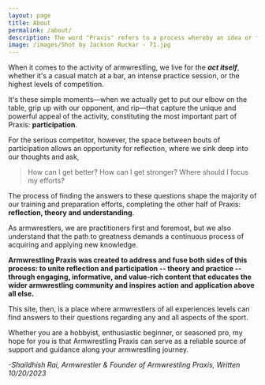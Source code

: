 ```yaml
---
layout: page
title: About
permalink: /about/
description: The word "Praxis" refers to a process whereby an idea or theory is applied in the real world. At the heart of this idea is a focus on integrating theory and practice. 
image: /images/Shot by Jackson Ruckar - 71.jpg
---
```


When it comes to the activity of armwrestling, we live for the ***act itself***, whether it's a casual match at a bar, an intense practice session, or the highest levels of competition. 

It's these simple moments—when we actually get to put our elbow on the table, grip up with our opponent, and rip—that capture the unique and powerful appeal of the activity, constituting the most important part of Praxis: **participation**.


For the serious competitor, however, the space between bouts of participation allows an opportunity for reflection, where we sink deep into our thoughts and ask, 

> How can I get better? How can I get stronger? Where should I focus my efforts?

The process of finding the answers to these questions shape the majority of our training and preparation efforts, completing the other half of Praxis: **reflection, theory and understanding**. 

As armwrestlers, we are practitioners first and foremost, but we also understand that the path to greatness demands a continuous process of acquiring and applying new knowledge.


**Armwrestling Praxis was created to address  and fuse both sides of this process: to unite reflection and participation -- theory and practice -- through  engaging, informative, and value-rich content that educates the wider armwrestling community and inspires action and application above all else.** 

This site, then,  is a place where armwrestlers of all experiences levels can find  answers to their questions regarding any and all aspects of the sport. 

Whether you are a hobbyist, enthusiastic beginner, or seasoned pro, my hope for you is that Armwrestling Praxis can serve as a reliable source of support and guidance along your armwrestling journey. 

<cite>-Shaildhish Rai, Armwrestler & Founder of Armwrestling Praxis, Written 10/20/2023</cite>

